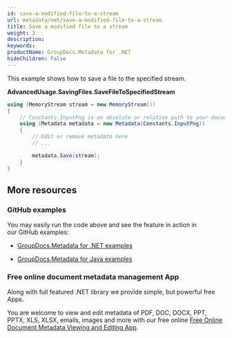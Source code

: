 ```yaml
---
id: save-a-modified-file-to-a-stream
url: metadata/net/save-a-modified-file-to-a-stream
title: Save a modified file to a stream
weight: 3
description: 
keywords: 
productName: GroupDocs.Metadata for .NET
hideChildren: False
---
```

This example shows how to save a file to the specified stream.

**AdvancedUsage.SavingFiles.SaveFileToSpecifiedStream**

```csharp
using (MemoryStream stream = new MemoryStream())
{
	// Constants.InputPng is an absolute or relative path to your document. Ex: @"C:\Docs\test.png"
	using (Metadata metadata = new Metadata(Constants.InputPng))
	{
		// Edit or remove metadata here
        // ...

		metadata.Save(stream);
	}
}
```

## More resources

### GitHub examples

You may easily run the code above and see the feature in action in our GitHub examples:

*   [GroupDocs.Metadata for .NET examples](https://github.com/groupdocs-metadata/GroupDocs.Metadata-for-.NET)
    
*   [GroupDocs.Metadata for Java examples](https://github.com/groupdocs-metadata/GroupDocs.Metadata-for-Java)
    

### Free online document metadata management App

Along with full featured .NET library we provide simple, but powerful free Apps.

You are welcome to view and edit metadata of PDF, DOC, DOCX, PPT, PPTX, XLS, XLSX, emails, images and more with our free online [Free Online Document Metadata Viewing and Editing App](https://products.groupdocs.app/metadata).
